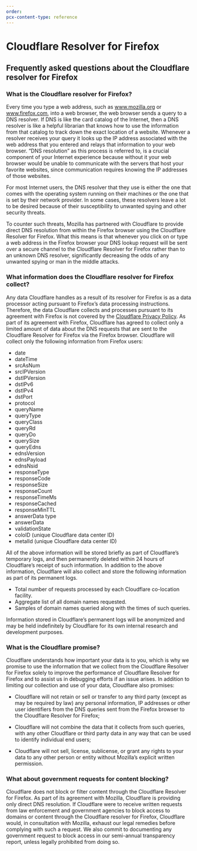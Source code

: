 ```yaml
---
order:
pcx-content-type: reference
---
```


# Cloudflare Resolver for Firefox

## Frequently asked questions about the Cloudflare resolver for Firefox

### What is the Cloudflare resolver for Firefox?

Every time you type a web address, such as www.mozilla.org or www.firefox.com, into a web browser, the web browser sends a query to a DNS resolver. If DNS is like the card catalog of the Internet, then a DNS resolver is like a helpful librarian that knows how to use the information from that catalog to track down the exact location of a website. Whenever a resolver receives your query it looks up the IP address associated with the web address that you entered and relays that information to your web browser. “DNS resolution” as this process is referred to, is a crucial component of your Internet experience because without it your web browser would be unable to communicate with the servers that host your favorite websites, since communication requires knowing the IP addresses of those websites.

For most Internet users, the DNS resolver that they use is either the one that comes with the operating system running on their machines or the one that is set by their network provider. In some cases, these resolvers leave a lot to be desired because of their susceptibility to unwanted spying and other security threats.

To counter such threats, Mozilla has partnered with Cloudflare to provide direct DNS resolution from within the Firefox browser using the Cloudflare Resolver for Firefox. What this means is that whenever you click on or type a web address in the Firefox browser your DNS lookup request will be sent over a secure channel to the Cloudflare Resolver for Firefox rather than to an unknown DNS resolver, significantly decreasing the odds of any unwanted spying or man in the middle attacks.

### What information does the Cloudflare resolver for Firefox collect?

Any data Cloudflare handles as a result of its resolver for Firefox is as a data processor acting pursuant to Firefox’s data processing instructions. Therefore, the data Cloudflare collects and processes pursuant to its agreement with Firefox is not covered by the [Cloudflare Privacy Policy](https://www.cloudflare.com/privacypolicy/). As part of its agreement with Firefox, Cloudflare has agreed to collect only a limited amount of data about the DNS requests that are sent to the Cloudflare Resolver for Firefox via the Firefox browser. Cloudflare will collect only the following information from Firefox users:

*   date
*   dateTime
*   srcAsNum
*   srcIPVersion
*   dstIPVersion
*   dstIPv6
*   dstIPv4
*   dstPort
*   protocol
*   queryName
*   queryType
*   queryClass
*   queryRd
*   queryDo
*   querySize
*   queryEdns
*   ednsVersion
*   ednsPayload
*   ednsNsid
*   responseType
*   responseCode
*   responseSize
*   responseCount
*   responseTimeMs
*   responseCached
*   responseMinTTL
*   answerData type
*   answerData
*   validationState
*   coloID (unique Cloudflare data center ID)
*   metalId (unique Cloudflare data center ID)

All of the above information will be stored briefly as part of Cloudflare’s temporary logs, and then permanently deleted within 24 hours of Cloudflare’s receipt of such information. In addition to the above information, Cloudflare will also collect and store the following information as part of its permanent logs.

*   Total number of requests processed by each Cloudflare co-location facility.
*   Aggregate list of all domain names requested.
*   Samples of domain names queried along with the times of such queries.

Information stored in Cloudflare’s permanent logs will be anonymized and may be held indefinitely by Cloudflare for its own internal research and development purposes.

### What is the Cloudflare promise?

Cloudflare understands how important your data is to you, which is why we promise to use the information that we collect from the Cloudflare Resolver for Firefox solely to improve the performance of Cloudflare Resolver for Firefox and to assist us in debugging efforts if an issue arises. In addition to limiting our collection and use of your data, Cloudflare also promises:

*   Cloudflare will not retain or sell or transfer to any third party (except as may be required by law) any personal information, IP addresses or other user identifiers from the DNS queries sent from the Firefox browser to the Cloudflare Resolver for Firefox;

*   Cloudflare will not combine the data that it collects from such queries, with any other Cloudflare or third party data in any way that can be used to identify individual end users;

*   Cloudflare will not sell, license, sublicense, or grant any rights to your data to any other person or entity without Mozilla’s explicit written permission.

### What about government requests for content blocking?

Cloudflare does not block or filter content through the Cloudflare Resolver for Firefox. As part of its agreement with Mozilla, Cloudflare is providing only direct DNS resolution. If Cloudflare were to receive written requests from law enforcement and government agencies to block access to domains or content through the Cloudflare resolver for Firefox, Cloudflare would, in consultation with Mozilla, exhaust our legal remedies before complying with such a request. We also commit to documenting any government request to block access in our semi-annual transparency report, unless legally prohibited from doing so.

